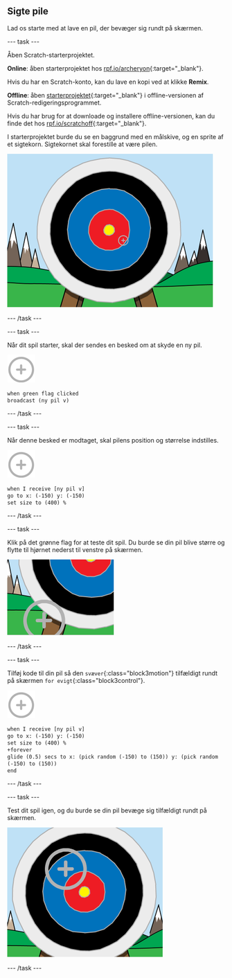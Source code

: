 ## Sigte pile

Lad os starte med at lave en pil, der bevæger sig rundt på skærmen.

--- task ---

Åben Scratch-starterprojektet.

**Online**: åben starterprojektet hos [rpf.io/archeryon](http://rpf.io/archeryon){:target="_blank"}.

Hvis du har en Scratch-konto, kan du lave en kopi ved at klikke **Remix**.

**Offline**: åben [starterprojektet](http://rpf.io/p/en/archery-go){:target="_blank"} i offline-versionen af Scratch-redigeringsprogrammet.

Hvis du har brug for at downloade og installere offline-versionen, kan du finde det hos [rpf.io/scratchoff](http://rpf.io/scratchoff){:target="_blank"}.

I starterprojektet burde du se en baggrund med en målskive, og en sprite af et sigtekorn. Sigtekornet skal forestille at være pilen.

![Starter projekt](images/archery-starter.png)

--- /task ---

--- task ---

Når dit spil starter, skal der sendes en besked om at skyde en ny pil.

![Sigtekorn sprite](images/target-sprite.png)

```blocks3
when green flag clicked
broadcast (ny pil v)
```

--- /task ---

--- task ---

Når denne besked er modtaget, skal pilens position og størrelse indstilles.

![Sigtekorn sprite](images/target-sprite.png)

```blocks3
when I receive [ny pil v]
go to x: (-150) y: (-150)
set size to (400) %
```

--- /task ---

--- task ---

Klik på det grønne flag for at teste dit spil. Du burde se din pil blive større og flytte til hjørnet nederst til venstre på skærmen.

![Større sigtekorn sprite i hjørnet nederst til venstre på skærmen](images/archery-start-test.png)

--- /task ---

--- task ---

Tilføj kode til din pil så den `svæver`{:class="block3motion"} tilfældigt rundt på skærmen `for evigt`{:class="block3control"}.

![Sigtekorn sprite](images/target-sprite.png)

```blocks3
when I receive [ny pil v]
go to x: (-150) y: (-150)
set size to (400) %
+forever
glide (0.5) secs to x: (pick random (-150) to (150)) y: (pick random (-150) to (150))
end
```

--- /task ---

--- task ---

Test dit spil igen, og du burde se din pil bevæge sig tilfældigt rundt på skærmen.

![Sigtekorn i en anden position](images/archery-glide-test.png)

--- /task ---
